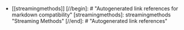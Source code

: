 

- [[streamingmethods]]
[//begin]: # "Autogenerated link references for markdown compatibility"
[streamingmethods]: streamingmethods "Streaming Methods"
[//end]: # "Autogenerated link references"